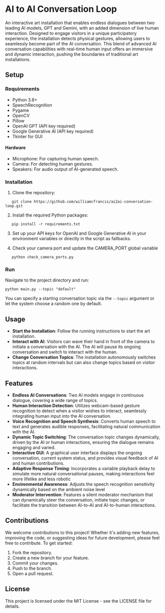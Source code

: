 # AI to AI Conversation Loop

An interactive art installation that enables endless dialogues between two leading AI models, GPT and Gemini, with an added dimension of live human interaction. Designed to engage visitors in a unique participatory experience, the installation detects physical gestures, allowing users to seamlessly become part of the AI conversation. This blend of advanced AI conversation capabilities with real-time human input offers an immersive and dynamic interaction, pushing the boundaries of traditional art installations.

## Setup

### Requirements

- Python 3.8+
- SpeechRecognition
- Pygame
- OpenCV
- Pillow
- OpenAI GPT (API key required)
- Google Generative AI (API key required)
- Tkinter for GUI

#### Hardware
- Microphone: For capturing human speech.
- Camera: For detecting human gestures.
- Speakers: For audio output of AI-generated speech.

### Installation

1. Clone the repository:

```
   git clone https://github.com/williamcfrancis/ai2ai-conversation-loop.git
```

2. Install the required Python packages:

```
   pip install -r requirements.txt
```

3. Set up your API keys for OpenAI and Google Generative AI in your environment variables or directly in the script as fallbacks.
   
4. Check your camera port and update the CAMERA_PORT global variable
```
   python check_camera_ports.py
```


### Run

Navigate to the project directory and run:

```
python main.py --topic "default"
```

You can specify a starting conversation topic via the `--topic` argument or let the system choose a random one by default.

## Usage

- **Start the Installation**: Follow the running instructions to start the art installation.
- **Interact with AI**: Visitors can wave their hand in front of the camera to initiate a conversation with the AI. The AI will pause its ongoing conversation and switch to interact with the human.
- **Change Conversation Topics**: The installation autonomously switches topics at random intervals but can also change topics based on visitor interactions.

## Features

- **Endless AI Conversations**: Two AI models engage in continuous dialogue, covering a wide range of topics.
- **Human Interaction Detection**: Utilizes webcam-based gesture recognition to detect when a visitor wishes to interact, seamlessly integrating human input into the AI conversation.
- **Voice Recognition and Speech Synthesis**: Converts human speech to text and generates audible responses, facilitating natural communication with the AI.
- **Dynamic Topic Switching**: The conversation topic changes dynamically, driven by the AI or human interactions, ensuring the dialogue remains engaging and varied.
- **Interactive GUI**: A graphical user interface displays the ongoing conversation, current system status, and provides visual feedback of AI and human contributions.
- **Adaptive Response Timing**: Incorporates a variable playback delay to simulate more natural conversational pauses, making interactions feel more lifelike and less robotic
- **Environmental Awareness**: Adjusts the speech recognition sensitivity dynamically based on the ambient noise level
- **Moderator Intervention**: Features a silent moderator mechanism that can dynamically steer the conversation, initiate topic changes, or facilitate the transition between AI-to-AI and AI-to-human interactions.

## Contributions

We welcome contributions to this project! Whether it's adding new features, improving the code, or suggesting ideas for future development, please feel free to contribute. To get started:

1. Fork the repository.
2. Create a new branch for your feature.
3. Commit your changes.
4. Push to the branch.
5. Open a pull request.

## License

This project is licensed under the MIT License - see the LICENSE file for details.
